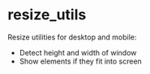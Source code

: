 resize_utils
============

Resize utilities for desktop and mobile:

- Detect height and width of window
- Show elements if they fit into screen

